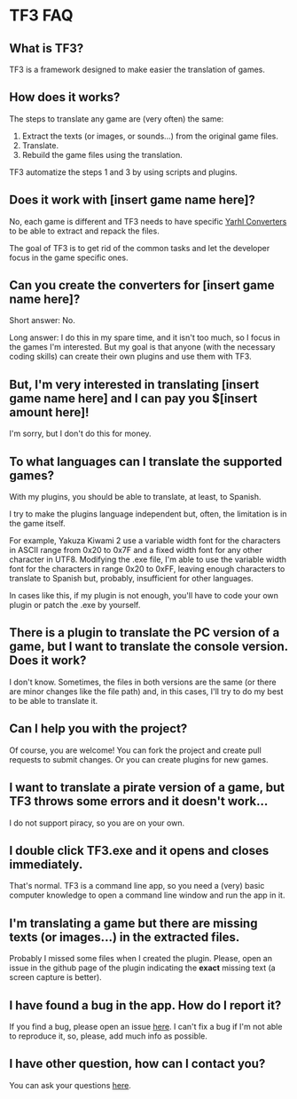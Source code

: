 ﻿# TF3 FAQ

## What is TF3?

TF3 is a framework designed to make easier the translation of games.

## How does it works?

The steps to translate any game are (very often) the same:

1. Extract the texts (or images, or sounds...) from the original game files.
2. Translate.
3. Rebuild the game files using the translation.

TF3 automatize the steps 1 and 3 by using scripts and plugins.

## Does it work with [insert game name here]?

No, each game is different and TF3 needs to have specific [Yarhl Converters](https://scenegate.github.io/Yarhl/guides/Yarhl-nutshell.html#converters-putting-together-all-the-pieces) to be able to extract and repack the files.

The goal of TF3 is to get rid of the common tasks and let the developer focus in the game specific ones.

## Can you create the converters for [insert game name here]?

Short answer: No.

Long answer: I do this in my spare time, and it isn't too much, so I focus in the games I'm interested. But my goal is that anyone (with the necessary coding skills) can create their own plugins and use them with TF3.

## But, I'm very interested in translating [insert game name here] and I can pay you $[insert amount here]!

I'm sorry, but I don't do this for money.

## To what languages can I translate the supported games?

With my plugins, you should be able to translate, at least, to Spanish.

I try to make the plugins language independent but, often, the limitation is in the game itself.

For example, Yakuza Kiwami 2 use a variable width font for the characters in ASCII range from 0x20 to 0x7F and a fixed width font for any other character in UTF8. Modifying the .exe file, I'm able to use the variable width font for the characters in range 0x20 to 0xFF, leaving enough characters to translate to Spanish but, probably, insufficient for other languages.

In cases like this, if my plugin is not enough, you'll have to code your own plugin or patch the .exe by yourself.

## There is a plugin to translate the PC version of a game, but I want to translate the console version. Does it work?

I don't know. Sometimes, the files in both versions are the same (or there are minor changes like the file path) and, in this cases, I'll try to do my best to be able to translate it.

## Can I help you with the project?

Of course, you are welcome! You can fork the project and create pull requests to submit changes. Or you can create plugins for new games.

## I want to translate a pirate version of a game, but TF3 throws some errors and it doesn't work...

I do not support piracy, so you are on your own.

## I double click TF3.exe and it opens and closes immediately.

That's normal. TF3 is a command line app, so you need a (very) basic computer knowledge to open a command line window and run the app in it.

## I'm translating a game but there are missing texts (or images...) in the extracted files.

Probably I missed some files when I created the plugin. Please, open an issue in the github page of the plugin indicating the **exact** missing text (a screen capture is better).

## I have found a bug in the app. How do I report it?

If you find a bug, please open an issue [here](https://github.com/Kaplas80/TF3/issues). I can't fix a bug if I'm not able to reproduce it, so, please, add much info as possible.

## I have other question, how can I contact you?

You can ask your questions [here](https://github.com/Kaplas80/TF3/discussions).